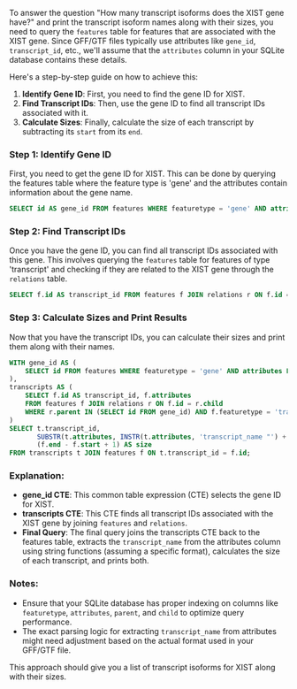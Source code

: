 To answer the question "How many transcript isoforms does the XIST gene have?" and print the transcript isoform names along with their sizes, you need to query the `features` table for features that are associated with the XIST gene. Since GFF/GTF files typically use attributes like `gene_id`, `transcript_id`, etc., we'll assume that the `attributes` column in your SQLite database contains these details.

Here's a step-by-step guide on how to achieve this:

1. **Identify Gene ID**: First, you need to find the gene ID for XIST.
2. **Find Transcript IDs**: Then, use the gene ID to find all transcript IDs associated with it.
3. **Calculate Sizes**: Finally, calculate the size of each transcript by subtracting its `start` from its `end`.

### Step 1: Identify Gene ID

First, you need to get the gene ID for XIST. This can be done by querying the features table where the feature type is 'gene' and the attributes contain information about the gene name.

```sql
SELECT id AS gene_id FROM features WHERE featuretype = 'gene' AND attributes LIKE '%gene_name "XIST"%';
```

### Step 2: Find Transcript IDs

Once you have the gene ID, you can find all transcript IDs associated with this gene. This involves querying the `features` table for features of type 'transcript' and checking if they are related to the XIST gene through the `relations` table.

```sql
SELECT f.id AS transcript_id FROM features f JOIN relations r ON f.id = r.child WHERE r.parent IN (SELECT id FROM features WHERE featuretype = 'gene' AND attributes LIKE '%gene_name "XIST"%') AND f.featuretype = 'transcript';
```

### Step 3: Calculate Sizes and Print Results

Now that you have the transcript IDs, you can calculate their sizes and print them along with their names.

```sql
WITH gene_id AS (
    SELECT id FROM features WHERE featuretype = 'gene' AND attributes LIKE '%gene_name "XIST"%'
),
transcripts AS (
    SELECT f.id AS transcript_id, f.attributes 
    FROM features f JOIN relations r ON f.id = r.child 
    WHERE r.parent IN (SELECT id FROM gene_id) AND f.featuretype = 'transcript'
)
SELECT t.transcript_id,
       SUBSTR(t.attributes, INSTR(t.attributes, 'transcript_name "') + 16, INSTR(SUBSTR(t.attributes, INSTR(t.attributes, 'transcript_name "') + 16), '"') - 1) AS transcript_name,
       (f.end - f.start + 1) AS size
FROM transcripts t JOIN features f ON t.transcript_id = f.id;
```

### Explanation:

- **gene_id CTE**: This common table expression (CTE) selects the gene ID for XIST.
- **transcripts CTE**: This CTE finds all transcript IDs associated with the XIST gene by joining `features` and `relations`.
- **Final Query**: The final query joins the transcripts CTE back to the features table, extracts the `transcript_name` from the attributes column using string functions (assuming a specific format), calculates the size of each transcript, and prints both.

### Notes:
- Ensure that your SQLite database has proper indexing on columns like `featuretype`, `attributes`, `parent`, and `child` to optimize query performance.
- The exact parsing logic for extracting `transcript_name` from attributes might need adjustment based on the actual format used in your GFF/GTF file.

This approach should give you a list of transcript isoforms for XIST along with their sizes.